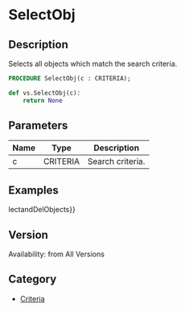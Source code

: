 # SelectObj

## Description
Selects all objects which match the search criteria.

```pascal
PROCEDURE SelectObj(c : CRITERIA);
```

```python
def vs.SelectObj(c):
    return None
```

## Parameters
|Name|Type|Description|
|---|---|---|
|c|CRITERIA|Search criteria.|

## Examples
lectandDelObjects}}

## Version
Availability: from All Versions

## Category
* [Criteria](../Categories/Criteria.md)

